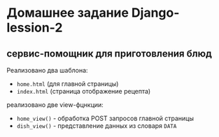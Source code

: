 # Домашнее задание Django-lession-2

## сервис-помощник для приготовления блюд

Реализовано два шаблона:
- `home.html` (для главной страницы)
- `index.html` (страница отображение рецепта)

реализовано две view-фцнкции:
- `home_view()` - обработка POST запросов главной страницы
- `dish_view()` - представление данных из словаря `DATA`